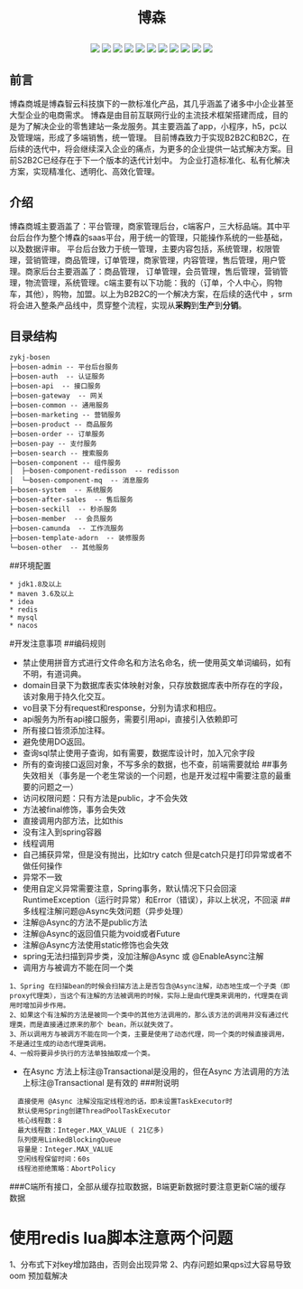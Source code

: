 <div align="center">
    <p style="font-size:25px;font-weight: 800;">博森</p>
</div>
<div align="center" style="text-align:center;margin-top:30px;margin-bottom:20px">
    <img src="https://img.shields.io/badge/SpringBoot-2.7.9-brightgreen.svg"/>
    <img src="https://img.shields.io/badge/SpringCloud & Alibaba -2021.0.1.0-green.svg"/>
    <img src="https://img.shields.io/badge/license-Apache%20License%202.0-blue.svg"/>
    <img src="https://img.shields.io/badge/Gateway-3.1.3-blue.svg"/>
    <img src="https://img.shields.io/badge/oauth2-5.7.7-critical.svg"/>
    <img src="https://img.shields.io/badge/redis-2.7.4-brightgreen.svg"/>
    <img src="https://img.shields.io/badge/Mysql-8.0.29-ff69b4.svg"/>
    <img src="https://img.shields.io/badge/xxlJob-2.3.0-brightgreen.svg"/>
    <img src="https://img.shields.io/badge/drools-7.73.0-critical.svg"/>
    <img src="https://img.shields.io/badge/elasticsearch-8.5.3-blue.svg"/>
    <img src="https://img.shields.io/badge/camunda-7.19.0-ff69b4.svg"/>
</div>

## 前言
博森商城是博森智云科技旗下的一款标准化产品，其几乎涵盖了诸多中小企业甚至大型企业的电商需求。
博森是由目前互联网行业的主流技术框架搭建而成，目的是为了解决企业的零售建站一条龙服务。其主要涵盖了app，小程序，h5，pc以及管理端，形成了多端销售，统一管理。
目前博森致力于实现B2B2C和B2C，在后续的迭代中，将会继续深入企业的痛点，为更多的企业提供一站式解决方案。目前S2B2C已经存在于下一个版本的迭代计划中。
为企业打造标准化、私有化解决方案，实现精准化、透明化、高效化管理。

## 介绍
博森商城主要涵盖了：平台管理，商家管理后台，c端客户，三大标品端。其中平台后台作为整个博森的saas平台，用于统一的管理，只能操作系统的一些基础，以及数据评审。
平台后台致力于统一管理，主要内容包括，系统管理，权限管理，营销管理，商品管理，订单管理，商家管理，内容管理，售后管理，用户管理。商家后台主要涵盖了：商品管理，
订单管理，会员管理，售后管理，营销管理，物流管理，系统管理。c端主要有以下功能：我的（订单，个人中心，购物车，其他），购物，加盟。以上为B2B2C的一个解决方案，在后续的迭代中
，srm将会进入整条产品线中，贯穿整个流程，实现从**采购**到**生产**到**分销**。

## 目录结构

```
zykj-bosen
├─bosen-admin -- 平台后台服务
├─bosen-auth  -- 认证服务
├─bosen-api  -- 接口服务
├─bosen-gateway  -- 网关
├─bosen-common -- 通用服务
├─bosen-marketing -- 营销服务
├─bosen-product -- 商品服务
├─bosen-order -- 订单服务
├─bosen-pay -- 支付服务
├─bosen-search -- 搜索服务
├─bosen-component -- 组件服务
│  ├─bosen-component-redisson  -- redisson
│  └─bosen-component-mq  -- 消息服务
├─bosen-system  -- 系统服务
├─bosen-after-sales  -- 售后服务
├─bosen-seckill  -- 秒杀服务
├─bosen-member  -- 会员服务
├─bosen-camunda  -- 工作流服务
├─bosen-template-adorn  -- 装修服务
└─bosen-other  -- 其他服务
```

[//]: # (/*)

[//]: # (* Copyright &#40;c&#41; 江西博森智云科技有限公司 All rights reserved.)

[//]: # (* 未经允许，不可做商业用途！)

[//]: # (* 版权所有，侵权必究！)

[//]: # (*/)

##环境配置
```aidl
* jdk1.8及以上
* maven 3.6及以上
* idea
* redis
* mysql
* nacos
```
#开发注意事项
##编码规则
* 禁止使用拼音方式进行文件命名和方法名命名，统一使用英文单词编码，如有不明，有道词典。
* domain目录下为数据库表实体映射对象，只存放数据库表中所存在的字段，该对象用于持久化交互。
* vo目录下分有request和response，分别为请求和相应。
* api服务为所有api接口服务，需要引用api，直接引入依赖即可
* 所有接口皆须添加注释。
* 避免使用DO返回。
* 查询sql禁止使用子查询，如有需要，数据库设计时，加入冗余字段
* 所有的查询接口返回对象，不写多余的数据，也不查，前端需要就给
##事务失效相关（事务是一个老生常谈的一个问题，也是开发过程中需要注意的最重要的问题之一）
* 访问权限问题：只有方法是public，才不会失效
* 方法被final修饰，事务会失效
* 直接调用内部方法，比如this
* 没有注入到spring容器
* 线程调用
* 自己捕获异常，但是没有抛出，比如try catch 但是catch只是打印异常或者不做任何操作
* 异常不一致
* 使用自定义异常需要注意，Spring事务，默认情况下只会回滚RuntimeException（运行时异常）和Error（错误），非以上状况，不回滚
##多线程注解问题@Async失效问题（异步处理）
* 注解@Async的方法不是public方法
* 注解@Async的返回值只能为void或者Future
* 注解@Async方法使用static修饰也会失效
* spring无法扫描到异步类，没加注解@Async  或 @EnableAsync注解
* 调用方与被调方不能在同一个类
```aidl
1、Spring 在扫描bean的时候会扫描方法上是否包含@Async注解，动态地生成一个子类（即proxy代理类），当这个有注解的方法被调用的时候，实际上是由代理类来调用的，代理类在调用时增加异步作用。
2、如果这个有注解的方法是被同一个类中的其他方法调用的，那么该方法的调用并没有通过代理类，而是直接通过原来的那个 bean，所以就失效了。
3、所以调用方与被调方不能在同一个类，主要是使用了动态代理，同一个类的时候直接调用，不是通过生成的动态代理类调用。
4、一般将要异步执行的方法单独抽取成一个类。
```
* 在Async 方法上标注@Transactional是没用的，但在Async 方法调用的方法上标注@Transactional 是有效的
###附说明
```aidl
  直接使用 @Async 注解没指定线程池的话，即未设置TaskExecutor时
  默认使用Spring创建ThreadPoolTaskExecutor
  核心线程数：8
  最大线程数：Integer.MAX_VALUE ( 21亿多)
  队列使用LinkedBlockingQueue
  容量是：Integer.MAX_VALUE
  空闲线程保留时间：60s
  线程池拒绝策略：AbortPolicy
```
###C端所有接口，全部从缓存拉取数据，B端更新数据时要注意更新C端的缓存数据

# 使用redis lua脚本注意两个问题
1、分布式下对key增加路由，否则会出现异常
2、内存问题如果qps过大容易导致oom 预加载解决